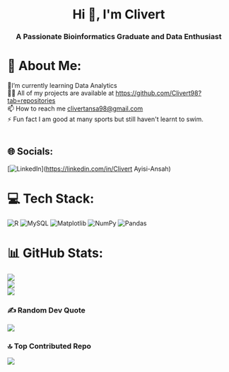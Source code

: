<h1 align="center">Hi 👋, I'm Clivert</h1>
<h3 align="center">A Passionate Bioinformatics Graduate and Data Enthusiast</h3>

# 💫 About Me: 
🌱I’m currently learning Data Analytics<br>👨‍💻 All of my projects are available at https://github.com/Clivert98?tab=repositories <br>📫 How to reach me clivertansa98@gmail.com<br>⚡ Fun fact I am good at many sports but still haven't learnt to swim.<br><br>


## 🌐 Socials:
[![LinkedIn](https://img.shields.io/badge/LinkedIn-%230077B5.svg?logo=linkedin&logoColor=white)](https://linkedin.com/in/Clivert Ayisi-Ansah) 

# 💻 Tech Stack:
![R](https://img.shields.io/badge/r-%23276DC3.svg?style=for-the-badge&logo=r&logoColor=white) ![MySQL](https://img.shields.io/badge/mysql-4479A1.svg?style=for-the-badge&logo=mysql&logoColor=white) ![Matplotlib](https://img.shields.io/badge/Matplotlib-%23ffffff.svg?style=for-the-badge&logo=Matplotlib&logoColor=black) ![NumPy](https://img.shields.io/badge/numpy-%23013243.svg?style=for-the-badge&logo=numpy&logoColor=white) ![Pandas](https://img.shields.io/badge/pandas-%23150458.svg?style=for-the-badge&logo=pandas&logoColor=white)
# 📊 GitHub Stats:
![](https://github-readme-stats.vercel.app/api?username=clivert98&theme=dark&hide_border=false&include_all_commits=false&count_private=false)<br/>
![](https://github-readme-streak-stats.herokuapp.com/?user=clivert98&theme=dark&hide_border=false)<br/>
![](https://github-readme-stats.vercel.app/api/top-langs/?username=clivert98&theme=dark&hide_border=false&include_all_commits=false&count_private=false&layout=compact)

### ✍️ Random Dev Quote
![](https://quotes-github-readme.vercel.app/api?type=horizontal&theme=radical)

### 🔝 Top Contributed Repo
![](https://github-contributor-stats.vercel.app/api?username=clivert98&limit=5&theme=dark&combine_all_yearly_contributions=true)

<!-- Proudly created with GPRM ( https://gprm.itsvg.in ) --> 
 
